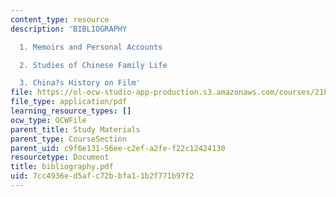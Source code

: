 ```yaml
---
content_type: resource
description: 'BIBLIOGRAPHY

  1. Memoirs and Personal Accounts

  2. Studies of Chinese Family Life

  3. China?s History on Film'
file: https://ol-ocw-studio-app-production.s3.amazonaws.com/courses/21h-560-smashing-the-iron-rice-bowl-chinese-east-asia-fall-2004/7cc4936ed5afc72bbfa11b2f771b97f2_bibliography.pdf
file_type: application/pdf
learning_resource_types: []
ocw_type: OCWFile
parent_title: Study Materials
parent_type: CourseSection
parent_uid: c9f6e131-56ee-c2ef-a2fe-f22c12424130
resourcetype: Document
title: bibliography.pdf
uid: 7cc4936e-d5af-c72b-bfa1-1b2f771b97f2
---
```

